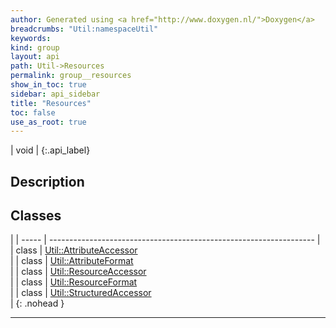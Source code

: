```yaml
---
author: Generated using <a href="http://www.doxygen.nl/">Doxygen</a>
breadcrumbs: "Util:namespaceUtil"
keywords: 
kind: group
layout: api
path: Util->Resources
permalink: group__resources
show_in_toc: true
sidebar: api_sidebar
title: "Resources"
toc: false
use_as_root: true
---
```


| void |
{:.api_label}

## Description





## Classes

|
| ----- | ------------------------------------------------------------------ | 
| class | [Util::AttributeAccessor](classUtil_1_1AttributeAccessor) <br/>    | 
| class | [Util::AttributeFormat](classUtil_1_1AttributeFormat) <br/>        | 
| class | [Util::ResourceAccessor](classUtil_1_1ResourceAccessor) <br/>      | 
| class | [Util::ResourceFormat](classUtil_1_1ResourceFormat) <br/>          | 
| class | [Util::StructuredAccessor](classUtil_1_1StructuredAccessor) <br/>  | 
{: .nohead }

-------------------------------------------------------------------

